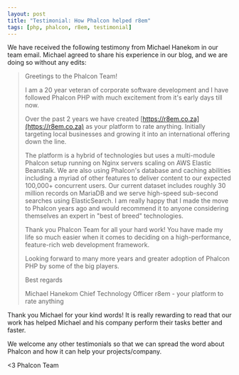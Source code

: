 ```yaml
---
layout: post
title: "Testimonial: How Phalcon helped r8em"
tags: [php, phalcon, r8em, testimonial]
---
```


We have received the following testimony from Michael Hanekom in our team email. Michael agreed to share his experience in our blog, and we are doing so without any edits:

<!--more-->
> Greetings to the Phalcon Team!
> 
> I am a 20 year veteran of corporate software development and I have followed Phalcon PHP with much excitement from it's early days till now.
> 
> Over the past 2 years we have created [https://r8em.co.za](https://r8em.co.za) as your platform to rate anything. Initially targeting local businesses and growing it into an international offering down the line.
> 
> The platform is a hybrid of technologies but uses a multi-module Phalcon setup running on Nginx servers scaling on AWS Elastic Beanstalk. We are also using Phalcon's database and caching abilities including a myriad of other features to deliver content to our expected 100,000+ concurrent users. Our current dataset includes roughly 30 million records on MariaDB and we serve high-speed sub-second searches using ElasticSearch. I am really happy that I made the move to Phalcon years ago and would recommend it to anyone considering themselves an expert in "best of breed" technologies.
> 
> Thank you Phalcon Team for all your hard work! You have made my life so much easier when it comes to deciding on a high-performance, feature-rich web development framework.
> 
> Looking forward to many more years and greater adoption of Phalcon PHP by some of the big players.
> 
> Best regards
> 
> Michael Hanekom
> Chief Technology Officer
> r8em - your platform to rate anything 

Thank you Michael for your kind words! It is really rewarding to read that our work has helped Michael and his company perform their tasks better and faster.

We welcome any other testimonials so that we can spread the word about Phalcon and how it can help your projects/company.


<3 Phalcon Team